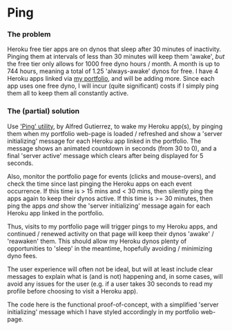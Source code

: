 # Ping

### The problem

Heroku free tier apps are on dynos that sleep after 30 minutes of inactivity. Pinging them at intervals of less than 30 minutes will keep them 'awake', _but_ the free tier only allows for 1000 free dyno hours / month. A month is up to 744 hours, meaning a total of 1.25 'always-awake' dynos for free. I have 4 Heroku apps linked via [my portfolio](https://simontharby.com/), and will be adding more. Since each app uses one free dyno, I will incur (quite significant) costs if I simply ping them all to keep them all constantly active.

### The (partial) solution

Use ['Ping' utility](http://github.com/alfg/ping.js), by Alfred Gutierrez, to wake my Heroku app(s), by pinging them when my portfolio web-page is loaded / refreshed and show a 'server initializing' message for each Heroku app linked in the portfolio. The message shows an animated countdown in seconds (from 30 to 0), and a final 'server active' message which clears after being displayed for 5 seconds.

Also, monitor the portfolio page for events (clicks and mouse-overs), and check the time since last pinging the Heroku apps on each event occurrence. If this time is > 15 mins and < 30 mins, then silently ping the apps again to keep their dynos active. If this time is >= 30 minutes, then ping the apps _and_ show the 'server initializing' message again for each Heroku app linked in the portfolio.

Thus, visits to my portfolio page will trigger pings to my Heroku apps, and continued / renewed activity on that page will keep their dynos 'awake' / 'reawaken' them. This should allow my Heroku dynos plenty of opportunities to 'sleep' in the meantime, hopefully avoiding / minimizing dyno fees.

The user experience will often not be ideal, but will at least include clear messages to explain what is (and is not) happening and, in some cases, will avoid any issues for the user (e.g. if a user takes 30 seconds to read my profile before choosing to visit a Heroku app).

The code here is the functional proof-of-concept, with a simplified 'server initializing' message which I have styled accordingly in my portfolio web-page.
